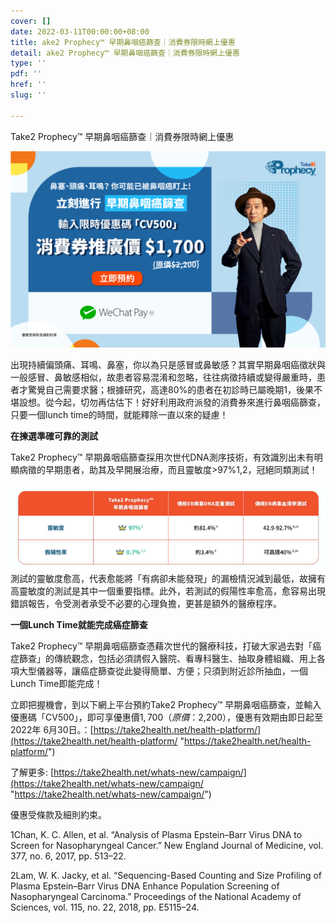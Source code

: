 ```yaml
---
cover: []
date: 2022-03-11T00:00:00+08:00
title: ake2 Prophecy™ 早期鼻咽癌篩查｜消費券限時網上優惠
detail: ake2 Prophecy™ 早期鼻咽癌篩查｜消費券限時網上優惠
type: ''
pdf: ''
href: ''
slug: ''

---
```

Take2 Prophecy™ 早期鼻咽癌篩查｜消費券限時網上優惠

![](../images/53456f75-9a3b-44b3-918b-8f3e8ad179d2.png)

出現持續偏頭痛、耳鳴、鼻塞，你以為只是感冒或鼻敏感？其實早期鼻咽癌徵狀與一般感冒、鼻敏感相似，故患者容易混淆和忽略，往往病徵持續或變得嚴重時，患者才驚覺自己需要求醫；根據研究，高達80%的患者在初診時已屬晚期1，後果不堪設想。從今起，切勿再估估下！好好利用政府派發的消費券來進行鼻咽癌篩查，只要一個lunch time的時間，就能釋除一直以來的疑慮！

**在揀選準確可靠的測試**

Take2 Prophecy™ 早期鼻咽癌篩查採用次世代DNA測序技術，有效識別出未有明顯病徵的早期患者，助其及早開展治療，而且靈敏度>97%1,2，冠絕同類測試！

![](../images/sadas.png)測試的靈敏度愈高，代表愈能將「有病卻未能發現」的漏檢情況減到最低，故擁有高靈敏度的測試是其中一個重要指標。此外，若測試的假陽性率愈高，愈容易出現錯誤報告，令受測者承受不必要的心理負擔，更甚是額外的醫療程序。

**一個Lunch Time就能完成癌症篩查** 

Take2 Prophecy™ 早期鼻咽癌篩查憑藉次世代的醫療科技，打破大家過去對「癌症篩查」的傳統觀念，包括必須請假入醫院、看專科醫生、抽取身體組織、用上各項大型儀器等，讓癌症篩查從此變得簡單、方便；只須到附近診所抽血，一個Lunch Time即能完成！

立即把握機會，到以下網上平台預約Take2 Prophecy™ 早期鼻咽癌篩查，並輸入優惠碼「CV500」，即可享優惠價$1,700 （原價：$2,200），優惠有效期由即日起至2022年 6月30日。：[https://take2health.net/health-platform/](https://take2health.net/health-platform/ "https://take2health.net/health-platform/")

了解更多:  [https://take2health.net/whats-new/campaign/](https://take2health.net/whats-new/campaign/ "https://take2health.net/whats-new/campaign/")

優惠受條款及細則約束。

1Chan, K. C. Allen, et al. “Analysis of Plasma Epstein–Barr Virus DNA to Screen for Nasopharyngeal Cancer.” New England Journal of Medicine, vol. 377, no. 6, 2017, pp. 513–22.

2Lam, W. K. Jacky, et al. “Sequencing-Based Counting and Size Profiling of Plasma Epstein–Barr Virus DNA Enhance Population Screening of Nasopharyngeal Carcinoma.” Proceedings of the National Academy of Sciences, vol. 115, no. 22, 2018, pp. E5115–24.